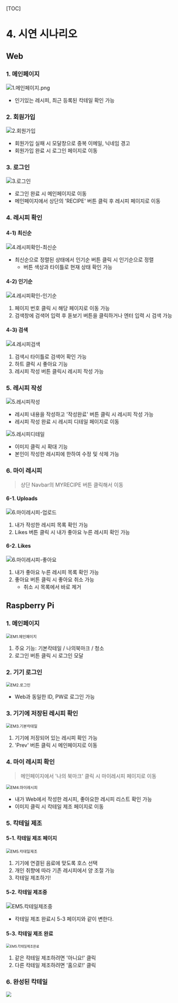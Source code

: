 [TOC]

# 4. 시연 시나리오

## Web

### 1. 메인페이지

![1.메인페이지.png](./4.시연시나리오.assets/1.메인페이지.png)

- 인기있는 레시피, 최근 등록된 칵테일 확인 가능



### 2. 회원가입

![2.회원가입](./4.시연시나리오.assets/2.회원가입.png)

- 회원가입 실패 시 모달창으로 중복 이메일, 닉네임 경고
- 회원가입 완료 시 로그인 페이지로 이동



### 3. 로그인

![3.로그인](./4.시연시나리오.assets/3.로그인.png)

- 로그인 완료 시 메인페이지로 이동
- 메인페이지에서 상단의 'RECIPE' 버튼 클릭 후 레시피 페이지로 이동



### 4. 레시피 확인

#### 4-1) 최신순

![4.레시피확인-최신순](./4.시연시나리오.assets/4.레시피확인-최신순.png)

- 최신순으로 정렬된 상태에서 인기순 버튼 클릭 시 인기순으로 정렬
  - 버튼 색상과 타이틀로 현재 상태 확인 가능



#### 4-2) 인기순

![4.레시피확인-인기순](./4.시연시나리오.assets/4.레시피확인-인기순.png)

1. 페이지 번호 클릭 시 해당 페이지로 이동 가능
2. 검색창에 검색어 입력 후 돋보기 버튼을 클릭하거나 엔터 입력 시 검색 가능



#### 4-3) 검색

![4.레시피검색](./4.시연시나리오.assets/4.레시피검색.png)

1. 검색시 타이틀로 검색어 확인 가능
2. 하트 클릭 시 좋아요 기능
3. 레시피 작성 버튼 클릭시 레시피 작성 가능



### 5. 레시피 작성

![5.레시피작성](./4.시연시나리오.assets/5.레시피작성.png)

- 레시피 내용을 작성하고 '작성완료' 버튼 클릭 시 레시피 작성 가능
- 레시피 작성 완료 시 레시피 디테일 페이지로 이동

![5.레시피디테일](./4.시연시나리오.assets/5.레시피디테일.png)

- 이미지 클릭 시 확대 기능
- 본인이 작성한 레시피에 한하여 수정 및 삭제 가능



### 6. 마이 레시피

> 상단 Navbar의 MYRECIPE 버튼 클릭해서 이동

#### 6-1. Uploads

![6.마이레시피-업로드](./4.시연시나리오.assets/6.마이레시피-업로드.png)

1. 내가 작성한 레시피 목록 확인 가능
2. Likes 버튼 클릭 시 내가 좋아요 누른 레시피 확인 가능



#### 6-2. Likes

![6.마이레시피-좋아요](./4.시연시나리오.assets/6.마이레시피-좋아요.png)

1. 내가 좋아요 누른 레시피 목록 확인 가능
2. 좋아요 버튼 클릭 시 좋아요 취소 가능
   - 취소 시 목록에서 바로 제거



## Raspberry Pi

### 1. 메인페이지

<img src="./4.시연시나리오.assets/EM1.메인페이지.png" alt="EM1.메인페이지" style="zoom:75%;" />

1. 주요 기능: 기본칵테일 / 나의북마크 / 청소
2. 로그인 버튼 클릭 시 로그인 모달



### 2. 기기 로그인

<img src="./4.시연시나리오.assets/EM2.로그인.png" alt="EM2.로그인" style="zoom:75%;" />

- Web과 동일한 ID, PW로 로그인 가능



### 3. 기기에 저장된 레시피 확인

<img src="./4.시연시나리오.assets/EM3.기본칵테일.png" alt="EM3.기본칵테일" style="zoom:75%;" />

1. 기기에 저장되어 있는 레시피 확인 가능
2. 'Prev' 버튼 클릭 시 메인페이지로 이동



### 4. 마이 레시피 확인

>  메인페이지에서 '나의 북마크' 클릭 시 마이레시피 페이지로 이동

<img src="./4.시연시나리오.assets/EM4.마이레시피.png" alt="EM4.마이레시피" style="zoom:75%;" />

- 내가 Web에서 작성한 레시피, 좋아요한 레시피 리스트 확인 가능
- 이미지 클릭 시 칵테일 제조 페이지로 이동



### 5. 칵테일 제조

#### 5-1. 칵테일 제조 페이지

<img src="./4.시연시나리오.assets/EM5.칵테일제조.png" alt="EM5.칵테일제조" style="zoom:75%;" />

1. 기기에 연결된 음료에 맞도록 호스 선택
2. 개인 취향에 따라 기존 레시피에서 양 조절 가능
3. 칵테일 제조하기!



#### 5-2. 칵테일 제조중

<img src="./4.시연시나리오.assets/EM5.칵테일제조중.png" alt="EM5.칵테일제조중" />

- 칵테일 제조 완료시 5-3 페이지와 같이 변한다.



#### 5-3. 칵테일 제조 완료

<img src="./4.시연시나리오.assets/EM5.칵테일제조완료.png" alt="EM5.칵테일제조완료" style="zoom:65%;" />

1. 같은 칵테일 제조하려면 '아니요!' 클릭
2. 다른 칵테일 제조하려면 '홈으로!' 클릭



### 6. 완성된 칵테일

<img src="./4.시연시나리오.assets/기기6.칵테일완성.jpg" style="zoom:85%;" />

